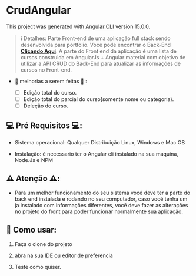 # CrudAngular

This project was generated with [Angular CLI](https://github.com/angular/angular-cli) version 15.0.0.

> ℹ️ Detalhes: Parte Front-end de uma aplicação full stack sendo desenvolvida para portfolio. Você pode encontrar o Back-End [**Clicando Aqui**](https://github.com/BrunoSantos98/angular-spring-crud-back-end-). A parte do Front end da aplicação é uma lista de cursos construida em AngularJs + Angular material com objetivo de utilizar a API CRUD do Back-End para atualizar as informações de cursos no Front-end.

- 🚧 melhorias a serem feitas 🚧 :
  
  - [ ]  Edição total do curso.
  - [ ]  Edição total do parcial do curso(somente nome ou categoria).
  - [ ]  Deleção do curso.

## 💻 Pré Requisitos 💻:

- Sistema operacional: Qualquer Distribuição Linux, Windows e Mac OS

- Instalação: é necessario ter o Angular cli instalado na sua maquina, Node.Js e NPM

## ⚠️ Atenção ⚠️:

- Para um melhor funcionamento do seu sistema você deve ter a parte do back end instalada e rodando no seu computador, caso você tenha um ja instalado com informações diferentes, você deve fazer as alterações no projeto do front para poder funcionar normalmente sua aplicação.

## 📃 Como usar:

  1. Faça o clone do projeto

  2. abra na sua IDE ou editor de preferencia

  3. Teste como quiser.
